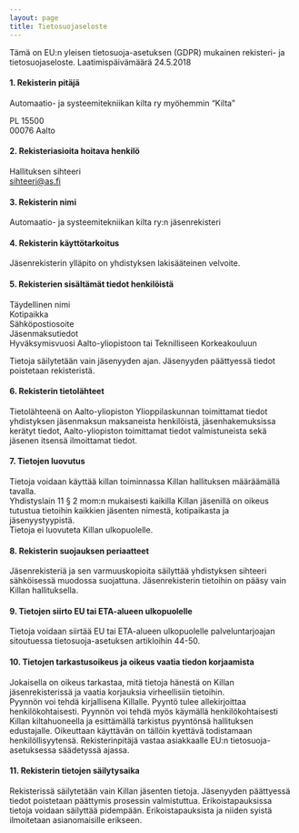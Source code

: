 ```yaml
---
layout: page
title: Tietosuojaseloste
---
```

Tämä  on  EU:n  yleisen  tietosuoja-asetuksen  (GDPR)  mukainen  rekisteri-  ja  tietosuojaseloste. Laatimispäivämäärä  24.5.2018

#### 1. Rekisterin pitäjä

Automaatio- ja systeemitekniikan kilta ry myöhemmin “Kilta”

PL 15500<br>
00076 Aalto

#### 2. Rekisteriasioita hoitava henkilö

Hallituksen sihteeri<br>
sihteeri@as.fi

#### 3. Rekisterin nimi

Automaatio- ja systeemitekniikan kilta ry:n jäsenrekisteri

#### 4. Rekisterin käyttötarkoitus

Jäsenrekisterin ylläpito on yhdistyksen lakisääteinen velvoite.

#### 5. Rekisterien sisältämät tiedot henkilöistä

Täydellinen nimi<br>
Kotipaikka<br>
Sähköpostiosoite<br>
Jäsenmaksutiedot<br>
Hyväksymisvuosi Aalto-yliopistoon tai Teknilliseen Korkeakouluun

Tietoja säilytetään vain jäsenyyden ajan. Jäsenyyden päättyessä tiedot poistetaan rekisteristä.

#### 6. Rekisterin tietolähteet

Tietolähteenä on Aalto-yliopiston Ylioppilaskunnan toimittamat tiedot yhdistyksen jäsenmaksun maksaneista henkilöistä, jäsenhakemuksissa kerätyt tiedot, Aalto-yliopiston toimittamat tiedot valmistuneista sekä jäsenen itsensä ilmoittamat tiedot.

#### 7. Tietojen luovutus

Tietoja voidaan käyttää killan toiminnassa Killan hallituksen määräämällä tavalla. <br>
Yhdistyslain 11 § 2 mom:n mukaisesti kaikilla Killan jäsenillä on oikeus tutustua tietoihin kaikkien jäsenten nimestä, kotipaikasta ja jäsenyystyypistä. <br>
Tietoja ei luovuteta Killan ulkopuolelle.

#### 8. Rekisterin suojauksen periaatteet

Jäsenrekisteriä ja sen varmuuskopioita säilyttää yhdistyksen sihteeri sähköisessä muodossa suojattuna. Jäsenrekisterin tietoihin on pääsy vain Killan hallituksella. 

#### 9. Tietojen siirto EU tai ETA-alueen ulkopuolelle

Tietoja voidaan siirtää EU tai ETA-alueen ulkopuolelle palveluntarjoajan sitoutuessa tietosuoja-asetuksen artikloihin 44-50.

#### 10. Tietojen tarkastusoikeus ja oikeus vaatia tiedon korjaamista

Jokaisella on oikeus tarkastaa, mitä tietoja hänestä on Killan jäsenrekisterissä ja vaatia korjauksia virheellisiin tietoihin. <br>
Pyynnön voi tehdä kirjallisena Killalle. Pyyntö tulee allekirjoittaa henkilökohtaisesti. Pyynnön voi tehdä myös käymällä henkilökohtaisesti Killan kiltahuoneella ja esittämällä tarkistus pyyntönsä hallituksen edustajalle. Oikeuttaan käyttävän on tällöin kyettävä todistamaan henkilöllisyytensä. Rekisterinpitäjä  vastaa  asiakkaalle  EU:n tietosuoja-asetuksessa  säädetyssä  ajassa. 

#### 11. Rekisterin tietojen säilytysaika

Rekisterissä säilytetään vain Killan jäsenten tietoja. Jäsenyyden päättyessä tiedot poistetaan päättymis prosessin valmistuttua. Erikoistapauksissa tietoja voidaan säilyttää pidempään. Erikoistapauksista ja niiden syistä ilmoitetaan asianomaisille erikseen.